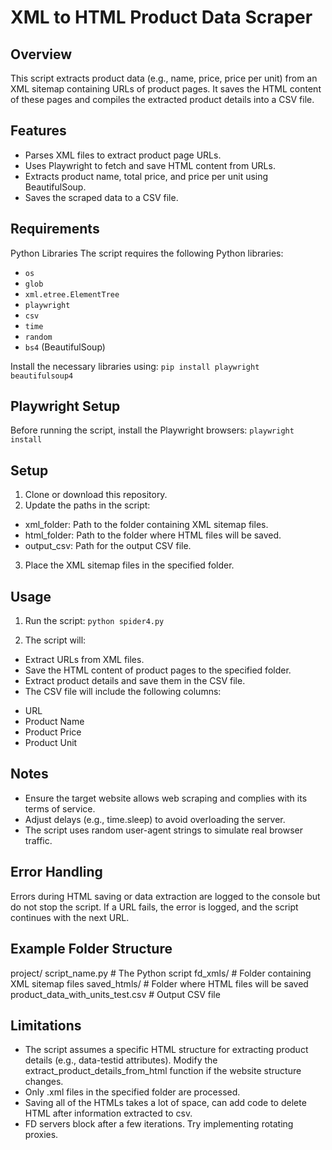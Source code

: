 # XML to HTML Product Data Scraper
## Overview
This script extracts product data (e.g., name, price, price per unit) from an XML sitemap containing URLs of product pages. It saves the HTML content of these pages and compiles the extracted product details into a CSV file.

## Features
- Parses XML files to extract product page URLs.
- Uses Playwright to fetch and save HTML content from URLs.
- Extracts product name, total price, and price per unit using BeautifulSoup.
- Saves the scraped data to a CSV file.

## Requirements
Python Libraries
The script requires the following Python libraries:
- `os`
- `glob`
- `xml.etree.ElementTree`
- `playwright`
- `csv`
- `time`
- `random`
- `bs4` (BeautifulSoup)

Install the necessary libraries using:
`pip install playwright beautifulsoup4`

## Playwright Setup
Before running the script, install the Playwright browsers:
`playwright install`

## Setup
1. Clone or download this repository.
2. Update the paths in the script:
- xml_folder: Path to the folder containing XML sitemap files.
- html_folder: Path to the folder where HTML files will be saved.
- output_csv: Path for the output CSV file.
3. Place the XML sitemap files in the specified folder.

## Usage
1. Run the script:
`python spider4.py`

2. The script will:

- Extract URLs from XML files.
- Save the HTML content of product pages to the specified folder.
- Extract product details and save them in the CSV file.
- The CSV file will include the following columns:

* URL
* Product Name
* Product Price
* Product Unit

## Notes
- Ensure the target website allows web scraping and complies with its terms of service.
- Adjust delays (e.g., time.sleep) to avoid overloading the server.
- The script uses random user-agent strings to simulate real browser traffic.

## Error Handling
Errors during HTML saving or data extraction are logged to the console but do not stop the script.
If a URL fails, the error is logged, and the script continues with the next URL.

## Example Folder Structure
project/
script_name.py              # The Python script
fd_xmls/                    # Folder containing XML sitemap files
saved_htmls/                # Folder where HTML files will be saved
product_data_with_units_test.csv   # Output CSV file

## Limitations
- The script assumes a specific HTML structure for extracting product details (e.g., data-testid attributes). Modify the extract_product_details_from_html function if the website structure changes.
- Only .xml files in the specified folder are processed.
- Saving all of the HTMLs takes a lot of space, can add code to delete HTML after information extracted to csv.
- FD servers block after a few iterations. Try implementing rotating proxies. 
